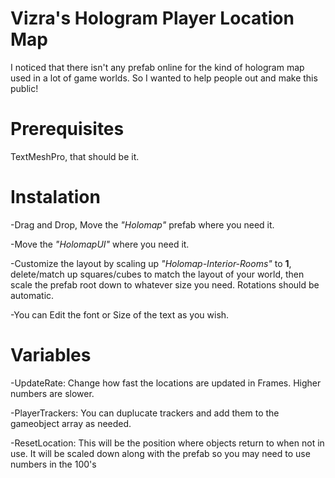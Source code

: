 # Vizra's Hologram Player Location Map
I noticed that there isn't any prefab online for the kind of hologram map used in a lot of game worlds. So I wanted to help people out and make this public!

# Prerequisites
TextMeshPro, that should be it.

# Instalation
-Drag and Drop, Move the _"Holomap"_ prefab where you need it.

-Move the _"HolomapUI"_ where you need it.

-Customize the layout by scaling up _"Holomap-Interior-Rooms"_ to **1**, delete/match up squares/cubes to match the layout of your world, then scale the prefab root down to whatever size you need. Rotations should be automatic.

-You can Edit the font or Size of the text as you wish.

# Variables
-UpdateRate: Change how fast the locations are updated in Frames. Higher numbers are slower.

-PlayerTrackers: You can duplucate trackers and add them to the gameobject array as needed.

-ResetLocation: This will be the position where objects return to when not in use. It will be scaled down along with the prefab so you may need to use numbers in the 100's
